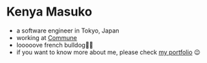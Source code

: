 <h1>Kenya Masuko</h1>
<ul>
  <li>a software engineer in Tokyo, Japan</li>
  <li>working at <a href="https://communeinc.com/en">Commune</a></li>
  <li>looooove french bulldog🐶🐷</li>
  <li>if you want to know more about me, please check <a href="https://kenchandayo.xyz/">my portfolio</a>  😉</li>
</ul>
